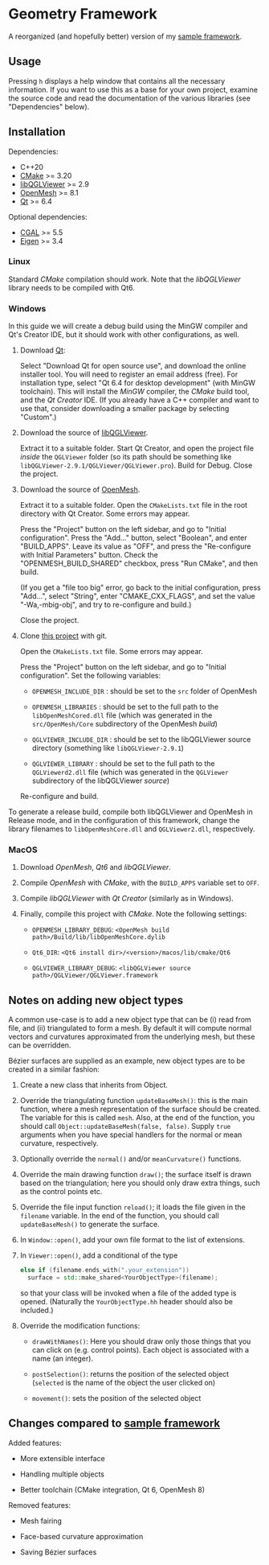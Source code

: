 # Geometry Framework

A reorganized (and hopefully better) version of my
[sample framework](https://github.com/salvipeter/sample-framework).

## Usage

Pressing `h` displays a help window that contains all the necessary information.
If you want to use this as a base for your own project, examine the source code
and read the documentation of the various libraries (see "Dependencies" below).

## Installation

Dependencies:

- C++20
- [CMake](https://cmake.org/) >= 3.20
- [libQGLViewer](http://www.libqglviewer.com/) >= 2.9
- [OpenMesh](http://www.openmesh.org/) >= 8.1
- [Qt](http://qt-project.org/) >= 6.4

Optional dependencies:

- [CGAL](https://www.cgal.org/) >= 5.5
- [Eigen](https://eigen.tuxfamily.org/) >= 3.4

### Linux

Standard *CMake* compilation should work.
Note that the *libQGLViewer* library needs to be compiled with Qt6.

### Windows

In this guide we will create a debug build using the MinGW compiler and Qt's Creator IDE, 
but it should work with other configurations, as well.

1. Download [Qt](https://www.qt.io/):

   Select "Download Qt for open source use", and download the online installer tool.
   You will need to register an email address (free).
   For installation type, select "Qt 6.4 for desktop development" (with MinGW toolchain).
   This will install the *MinGW* compiler, the *CMake* build tool,
   and the *Qt Creator* IDE.
   (If you already have a C++ compiler and want to use that, consider downloading
   a smaller package by selecting "Custom".)

1. Download the source of [libQGLViewer](https://libqglviewer.com/).

   Extract it to a suitable folder. Start Qt Creator, and open the project file
   *inside* the `QGLViewer` folder (so its path should be something like
   `libQGLViewer-2.9.1/QGLViewer/QGLViewer.pro`). Build for Debug.
   Close the project.

1. Download the source of [OpenMesh](https://www.openmesh.org/).

   Extract it to a suitable folder. Open the `CMakeLists.txt` file in the
   root directory with Qt Creator. Some errors may appear.
   
   Press the "Project" button on the left sidebar, and go to "Initial configuration".
   Press the "Add..." button, select "Boolean", and enter "BUILD_APPS".
   Leave its value as "OFF", and press the "Re-configure with Initial Parameters" button.
   Check the "OPENMESH_BUILD_SHARED" checkbox, press "Run CMake", and then build.

   (If you get a "file too big" error, go back to the initial configuration,
   press "Add...", select "String", enter "CMAKE_CXX_FLAGS",
   and set the value "-Wa,-mbig-obj", and try to re-configure and build.)

   Close the project.

1. Clone [this project](https://github.com/salvipeter/geo-framework) with git.

   Open the `CMakeLists.txt` file. Some errors may appear.
   
   Press the "Project" button on the left sidebar, and go to "Initial configuration".
   Set the following variables:
   
   - `OPENMESH_INCLUDE_DIR` : should be set to the `src` folder of OpenMesh
   
   - `OPENMESH_LIBRARIES` : should be set to the full path to the `libOpenMeshCored.dll` file
     (which was generated in the `src/OpenMesh/Core` subdirectory of the OpenMesh *build*)
   
   - `QGLVIEWER_INCLUDE_DIR` : should be set to the libQGLViewer source directory
     (something like `libQGLViewer-2.9.1`)
   
   - `QGLVIEWER_LIBRARY` : should be set to the full path to the `QGLViewerd2.dll` file
     (which was generated in the `QGLViewer` subdirectory of the libQGLViewer *source*)

   Re-configure and build.

To generate a release build, compile both libQGLViewer and OpenMesh in Release mode,
and in the configuration of this framework, change the library filenames to
`libOpenMeshCore.dll` and `QGLViewer2.dll`, respectively.

### MacOS

1. Download *OpenMesh*, *Qt6* and *libQGLViewer*.

1. Compile *OpenMesh* with *CMake*, with the `BUILD_APPS` variable set to `OFF`.

1. Compile *libQGLViewer* with *Qt Creator* (similarly as in Windows).

1. Finally, compile this project with *CMake*. Note the following settings:

   - `OPENMESH_LIBRARY_DEBUG`: `<OpenMesh build path>/Build/lib/libOpenMeshCore.dylib`

   - `Qt6_DIR`: `<Qt6 install dir>/<version>/macos/lib/cmake/Qt6`

   - `QGLVIEWER_LIBRARY_DEBUG`: `<libQGLViewer source path>/QGLViewer/QGLViewer.framework`

## Notes on adding new object types

A common use-case is to add a new object type that can be (i) read
from file, and (ii) triangulated to form a mesh. By default it will
compute normal vectors and curvatures approximated from the underlying
mesh, but these can be overridden.

Bézier surfaces are supplied as an example, new object types are to be
created in a similar fashion:

1. Create a new class that inherits from Object.

1. Override the triangulating function `updateBaseMesh()`: this is the
main function, where a mesh representation of the surface should be
created. The variable for this is called `mesh`. Also, at the end of
the function, you should call `Object::updateBaseMesh(false, false)`.
Supply `true` arguments when you have special handlers for the normal
or mean curvature, respectively.

1. Optionally override the `normal()` and/or `meanCurvature()`
   functions.

1. Override the main drawing function `draw()`; the surface itself is
drawn based on the triangulation; here you should only draw extra
things, such as the control points etc.

1. Override the file input function `reload()`; it loads the file
given in the `filename` variable. In the end of the function, you
should call `updateBaseMesh()` to generate the surface.

1. In `Window::open()`, add your own file format to the list of
   extensions.

1. In `Viewer::open()`, add a conditional of the type

   ```c++
   else if (filename.ends_with(".your_extension"))
     surface = std::make_shared<YourObjectType>(filename);
   ```
   so that your class will be invoked when a file of the added type is opened.
   (Naturally the `YourObjectType.hh` header should also be included.)

1. Override the modification functions:

   - `drawWithNames()`: Here you should draw only those things that
     you can click on (e.g. control points). Each object is associated
     with a name (an integer).

   - `postSelection()`: returns the position of the selected object
     (`selected` is the name of the object the user clicked on)

   - `movement()`: sets the position of the selected object

## Changes compared to [sample framework](https://github.com/salvipeter/sample-framework)

Added features:

- More extensible interface

- Handling multiple objects

- Better toolchain (CMake integration, Qt 6, OpenMesh 8)

Removed features:

- Mesh fairing

- Face-based curvature approximation

- Saving Bézier surfaces
